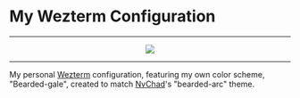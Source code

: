 # My Wezterm Configuration

<hr>
<p align="center"><img src="https://github.com/mgastonportillo/wezterm-config/assets/106234166/e0adaee3-0391-45e4-885b-6f5934ea3ea5"></p>
<hr>
My personal <a href="https://wezfurlong.org/wezterm/index.html">Wezterm</a> configuration, featuring my own color scheme, "Bearded-gale", created to match <a href="https://nvchad.com/">NvChad</a>'s "bearded-arc" theme.

